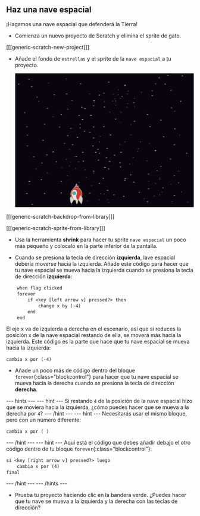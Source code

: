 ## Haz una nave espacial

¡Hagamos una nave espacial que defenderá la Tierra!

+ Comienza un nuevo proyecto de Scratch y elimina el sprite de gato.

[[[generic-scratch-new-project]]]

+ Añade el fondo de `estrellas` y el sprite de la `nave espacial` a tu proyecto.
    
    ![screenshot](images/invaders-sprites.png)

[[[generic-scratch-backdrop-from-library]]]

[[[generic-scratch-sprite-from-library]]]

+ Usa la herramienta **shrink** para hacer tu sprite `nave espacial` un poco más pequeño y colocalo en la parte inferior de la pantalla.

+ Cuando se presiona la tecla de dirección **izquierda**, lave espacial debería moverse hacia la izquierda. Añade este código para hacer que tu nave espacial se mueva hacia la izquierda cuando se presiona la tecla de dirección **izquierda**:

```blocks
    when flag clicked
    forever
        if <key [left arrow v] pressed?> then
            change x by (-4)
        end
    end
```

El eje x va de izquierda a derecha en el escenario, así que si reduces la posición x de la nave espacial restando de ella, se moverá más hacia la izquierda. Este código es la parte que hace que tu nave espacial se mueva hacia la izquierda:

```blocks
cambia x por (-4)
```

+ Añade un poco más de código dentro del bloque `forever`{:class="blockcontrol"} para hacer que tu nave espacial se mueva hacia la derecha cuando se presiona la tecla de dirección **derecha**.

\--- hints \--- \--- hint \--- Si restando `4` de la posición de la nave espacial hizo que se moviera hacia la izquierda, ¿cómo puedes hacer que se mueva a la derecha por `4`? \--- /hint \--- \--- hint \--- Necesitarás usar el mismo bloque, pero con un número diferente:

```blocks
cambia x por ( )
```

\--- /hint \--- \--- hint \--- Aquí está el código que debes añadir debajo el otro código dentro de tu bloque `forever`{:class="blockcontrol"}:

```blocks
si <key [right arrow v] pressed?> luego
    cambia x por (4)
final
```

\--- /hint \--- \--- /hints \---

+ Prueba tu proyecto haciendo clic en la bandera verde. ¿Puedes hacer que tu nave se mueva a la izquierda y la derecha con las teclas de dirección?